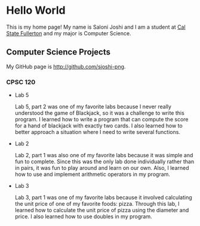 # Hello World

This is my home page! My name is Saloni Joshi and I am a student at [Cal State Fullerton](http://www.fullerton.edu/) and my major is Computer Science.

## Computer Science Projects

My GitHub page is http://github.com/sjoshi-png.

### CPSC 120

* Lab 5

    Lab 5, part 2 was one of my favorite labs because I never really understood the game of Blackjack, so it was a challenge to write this program. I learned how to write a program that can compute the score for a hand of blackjack with exactly two cards. I also learned how to better approach a situation where I need to write several functions.

* Lab 2

    Lab 2, part 1 was also one of my favorite labs because it was simple and fun to complete. Since this was the only lab done individually rather than in pairs, it was fun to play around and learn on our own. Also, I learned how to use and implement arithmetic operators in my program.

* Lab 3

    Lab 3, part 1 was one of my favorite labs because it involved calculating the unit price of one of my favorite foods: pizza. Through this lab, I learned how to calculate the unit price of pizza using the diameter and price. I also learned how to use doubles in my program.
